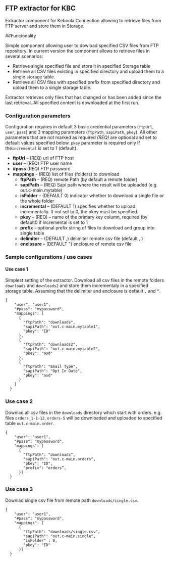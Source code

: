 ## FTP extractor for KBC

Extractor component for Keboola Connection allowing to retrieve files from FTP
server and store them in Storage. 

##Funcionality

Simple component allowing user to dowload specified CSV files from FTP
repository. In current version the component allows to retrieve files
in several scenarios:

- Retrieve	single specified file and store it in specified Storage table 
- Retrieve all CSV files existing in specified directory and upload them to a
	single storage table. 
- Retrieve all CSV files with specified prefix from specified directory and
	upload them to a single storage table. 

Extractor retrieves only files that has changed or has been added since the
last retrieval. All specified content is downloaded at the first run.

### Configuration parameters
Configuration requires in default 3 basic credential parameters (`ftpUrl`, `user`, `pass`) and 3 mapping parameters (`ftpPath`, `sapiPath`, `pkey`). All other parameters that are not marked as required *(REQ)* are optional and set to default values specified below. `pkey` parameter is required only if the`incremental` is set to 1 (default).

- **ftpUrl** – (REQ) url of FTP host  
- **user** – (REQ) FTP user name  
- **#pass** (REQ) FTP password 
- **mappings** - (REQ) list of files (folders) to 	download 
    - **ftpPath** - (REQ) remote Path (by default a
		remote folder) 
    - **sapiPath** – (REQ) Sapi path where the result
		will be uploaded (e.g. out.c-main.mytable) 
    - **isFolder** – (DEFAULT 0) indicator whether to
		download a single file or the whole folder 
    - **incremental** – (DEFAULT 1) specifies whether
		to upload incrementally. If not set to 0, the pkey must be
		specified. 		 
    - **pkey** – (REQ) – name of the primary key column, required (by default0  if incremental is set to 1 
    - **prefix** – optional prefix string of files to	download and group into single table 
    - **delimiter** – (DEFAULT ,) delimiter remote csv file	(default , ) 
    - **enclosure** – (DEFAULT ") enclosure of remote csv file

### Sample configurations / use cases

#### Use case 1

Simplest setting of the extractor. Download all
csv files in the remote folders `downloads` and `downloads2` and store
them incrementaly in a specified storage table. Assuming that the
delimiter and enclosure is default `,` and `“`.

    {
        "user": "user1",
        "#pass": "mypassword",
        "mappings": [
          {
            "ftpPath": "downloads",
            "sapiPath": "out.c-main.mytable1",
            "pkey": "ID"
          },
          {
            "ftpPath": "downloads2",
            "sapiPath": "out.c-main.mytable2",
            "pkey": "asd"
          },
          {
            "ftpPath": "Email Type",
            "sapiPath": "Opt In Date",
            "pkey": "asd"
          }
        ]
      }
      
### Use case 2

Downlad all csv files in the `downloads` directory which start with orders. e.g. files `orders_1-1-12`, `orders-5` will be downloaded and uploaded to specified table `out.c-main.order`.

    {
        "user": "user1",
        "#pass": "mypassword",
        "mappings": [
          {
            "ftpPath": "downloads",
            "sapiPath": "out.c-main.orders",
            "pkey": "ID",
            "prefix": "orders”,
          }]
      }
### Use case 3
Downlad single csv file from remote path
`downloads/single.csv`. 

    {
        "user": "user1",
        "#pass": "mypassword",
        "mappings": [
          {
            "ftpPath": "downloads/single.csv",
            "sapiPath": "out.c-main.single",
            "isFolder" : 0,
            "pkey": "ID"
          }]
      }
